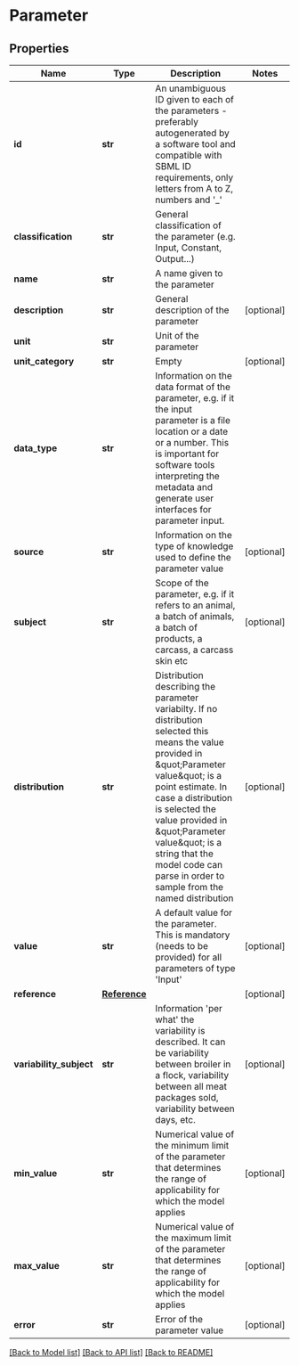 # Parameter

## Properties
Name | Type | Description | Notes
------------ | ------------- | ------------- | -------------
**id** | **str** | An unambiguous ID given to each of the parameters - preferably autogenerated by a software tool and compatible with SBML ID requirements, only letters from A to Z, numbers and &#x27;_&#x27; | 
**classification** | **str** | General classification of the parameter (e.g. Input, Constant, Output...) | 
**name** | **str** | A name given to the parameter | 
**description** | **str** | General description of the parameter | [optional] 
**unit** | **str** | Unit of the parameter | 
**unit_category** | **str** | Empty | [optional] 
**data_type** | **str** | Information on the data format of the parameter, e.g. if it the input parameter is a file location or a date or a number. This is important for software tools interpreting the metadata and generate user interfaces for parameter input. | 
**source** | **str** | Information on the type of knowledge used to define the parameter value | [optional] 
**subject** | **str** | Scope of the parameter, e.g. if it refers to an animal, a batch of animals, a batch of products, a carcass, a carcass skin etc | [optional] 
**distribution** | **str** | Distribution describing the parameter variabilty. If no distribution selected this means the value provided in \&quot;Parameter value\&quot; is a point estimate. In case a distribution is selected the value provided in \&quot;Parameter value\&quot; is a string that the model code can parse in order to sample from the named distribution | [optional] 
**value** | **str** | A default value for the parameter. This is mandatory (needs to be provided) for all parameters of type &#x27;Input&#x27; | [optional] 
**reference** | [**Reference**](Reference.md) |  | [optional] 
**variability_subject** | **str** | Information &#x27;per what&#x27; the variability is described. It can be variability between broiler in a flock,  variability between all meat packages sold, variability between days, etc. | [optional] 
**min_value** | **str** | Numerical value of the minimum limit of the parameter that determines the range of applicability for which the model applies | [optional] 
**max_value** | **str** | Numerical value of the maximum limit of the parameter that determines the range of applicability for which the model applies | [optional] 
**error** | **str** | Error of the parameter value | [optional] 

[[Back to Model list]](../README.md#documentation-for-models) [[Back to API list]](../README.md#documentation-for-api-endpoints) [[Back to README]](../README.md)

